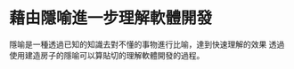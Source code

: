 # 藉由隱喻進一步理解軟體開發

隱喻是一種透過已知的知識去對不懂的事物進行比喻，達到快速理解的效果
透過使用建造房子的隱喻可以算貼切的理解軟體開發的過程。
<!--stackedit_data:
eyJoaXN0b3J5IjpbLTEwNDczNDY0NTUsNjE2NjI4OTc4XX0=
-->